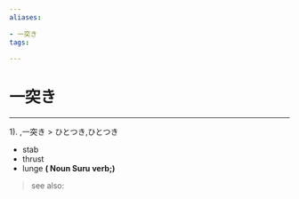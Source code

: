 ```yaml
---
aliases:
    
- 一突き
tags:
    
---
```


# 一突き
---
1).
,一突き > ひとつき,ひとつき

- stab
- thrust
- lunge
**( Noun Suru verb;)**
> see also: 
            
